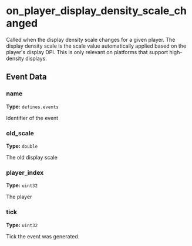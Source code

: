 # on_player_display_density_scale_changed

Called when the display density scale changes for a given player. The display density scale is the scale value automatically applied based on the player's display DPI. This is only relevant on platforms that support high-density displays.

## Event Data

### name

**Type:** `defines.events`

Identifier of the event

### old_scale

**Type:** `double`

The old display scale

### player_index

**Type:** `uint32`

The player

### tick

**Type:** `uint32`

Tick the event was generated.

